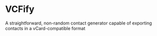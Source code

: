 # VCFify
A straightforward, non-random contact generator capable of exporting contacts in a vCard-compatible format
